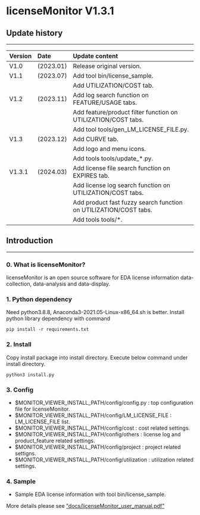 # licenseMonitor V1.3.1

## Update history
***
| Version | Date      | Update content                                                   |
|:--------|:----------|:-----------------------------------------------------------------|
| V1.0    | (2023.01) | Release original version.                                        |
| V1.1    | (2023.07) | Add tool bin/license_sample.                                     |
|         |           | Add UTILIZATION/COST tab.                                        |
| V1.2    | (2023.11) | Add log search function on FEATURE/USAGE tabs.                   |
|         |           | Add feature/product filter function on UTILIZATION/COST tabs.    |
|         |           | Add tool tools/gen_LM_LICENSE_FILE.py.                           |
| V1.3    | (2023.12) | Add CURVE tab.                                                   |
|         |           | Add logo and menu icons.                                         |
|         |           | Add tools tools/update_*.py.                                     |
| V1.3.1  | (2024.03) | Add license file search function on EXPIRES tab.                 |
|         |           | Add license log search function on UTILIZATION/COST tabs.        |
|         |           | Add product fast fuzzy search function on UTILIZATION/COST tabs. |
|         |           | Add tools tools/*.                                               |


## Introduction
***

### 0. What is licenseMonitor?
licenseMonitor is an open source software for EDA license information data-collection,
data-analysis and data-display.

### 1. Python dependency
Need python3.8.8, Anaconda3-2021.05-Linux-x86_64.sh is better.
Install python library dependency with command

    pip install -r requirements.txt

### 2. Install
Copy install package into install directory.
Execute below command under install directory.

    python3 install.py

### 3. Config
  - $MONITOR_VIEWER_INSTALL_PATH/config/config.py : top configuration file for licenseMonitor.
  - $MONITOR_VIEWER_INSTALL_PATH/config/LM_LICENSE_FILE : LM_LICENSE_FILE list.
  - $MONITOR_VIEWER_INSTALL_PATH/config/cost : cost related settings.
  - $MONITOR_VIEWER_INSTALL_PATH/config/others : license log and product_feature related settings.
  - $MONITOR_VIEWER_INSTALL_PATH/config/project : project related settigns.
  - $MONITOR_VIEWER_INSTALL_PATH/config/utilization : utilization related settings.

### 4. Sample
  - Sample EDA license information with tool bin/license_sample.


More details please see ["docs/licenseMonitor_user_manual.pdf"](./docs/licenseMonitor_user_manual.pdf)

